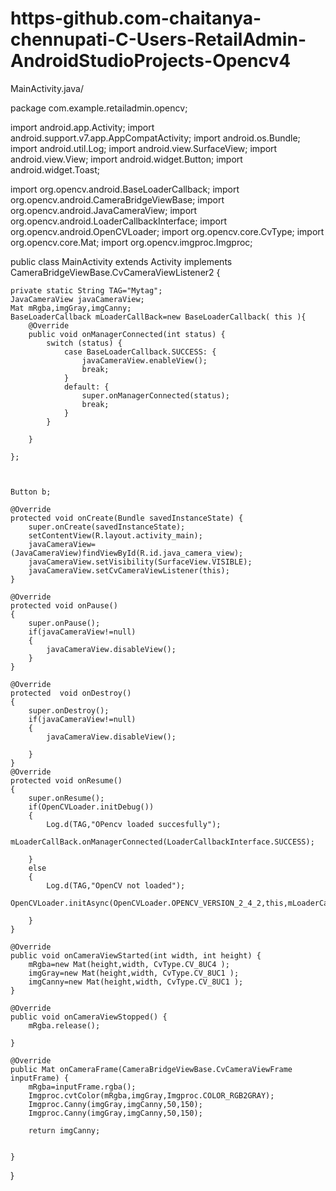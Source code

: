 # https-github.com-chaitanya-chennupati-C-Users-RetailAdmin-AndroidStudioProjects-Opencv4
MainActivity.java/





package com.example.retailadmin.opencv;
















































import android.app.Activity;
import android.support.v7.app.AppCompatActivity;
import android.os.Bundle;
import android.util.Log;
import android.view.SurfaceView;
import android.view.View;
import android.widget.Button;
import android.widget.Toast;

import org.opencv.android.BaseLoaderCallback;
import org.opencv.android.CameraBridgeViewBase;
import org.opencv.android.JavaCameraView;
import org.opencv.android.LoaderCallbackInterface;
import org.opencv.android.OpenCVLoader;
import org.opencv.core.CvType;
import org.opencv.core.Mat;
import org.opencv.imgproc.Imgproc;

public class MainActivity extends Activity implements CameraBridgeViewBase.CvCameraViewListener2 {

    private static String TAG="Mytag";
    JavaCameraView javaCameraView;
    Mat mRgba,imgGray,imgCanny;
    BaseLoaderCallback mLoaderCallBack=new BaseLoaderCallback( this ){
        @Override
        public void onManagerConnected(int status) {
            switch (status) {
                case BaseLoaderCallback.SUCCESS: {
                    javaCameraView.enableView();
                    break;
                }
                default: {
                    super.onManagerConnected(status);
                    break;
                }
            }

        }

    };



    Button b;

    @Override
    protected void onCreate(Bundle savedInstanceState) {
        super.onCreate(savedInstanceState);
        setContentView(R.layout.activity_main);
        javaCameraView=(JavaCameraView)findViewById(R.id.java_camera_view);
        javaCameraView.setVisibility(SurfaceView.VISIBLE);
        javaCameraView.setCvCameraViewListener(this);
    }

    @Override
    protected void onPause()
    {
        super.onPause();
        if(javaCameraView!=null)
        {
            javaCameraView.disableView();
        }
    }

    @Override
    protected  void onDestroy()
    {
        super.onDestroy();
        if(javaCameraView!=null)
        {
            javaCameraView.disableView();

        }
    }
    @Override
    protected void onResume()
    {
        super.onResume();
        if(OpenCVLoader.initDebug())
        {
            Log.d(TAG,"OPencv loaded succesfully");
            mLoaderCallBack.onManagerConnected(LoaderCallbackInterface.SUCCESS);

        }
        else
        {
            Log.d(TAG,"OpenCV not loaded");
            OpenCVLoader.initAsync(OpenCVLoader.OPENCV_VERSION_2_4_2,this,mLoaderCallBack);

        }
    }

    @Override
    public void onCameraViewStarted(int width, int height) {
        mRgba=new Mat(height,width, CvType.CV_8UC4 );
        imgGray=new Mat(height,width, CvType.CV_8UC1 );
        imgCanny=new Mat(height,width, CvType.CV_8UC1 );
    }

    @Override
    public void onCameraViewStopped() {
        mRgba.release();

    }

    @Override
    public Mat onCameraFrame(CameraBridgeViewBase.CvCameraViewFrame inputFrame) {
        mRgba=inputFrame.rgba();
        Imgproc.cvtColor(mRgba,imgGray,Imgproc.COLOR_RGB2GRAY);
        Imgproc.Canny(imgGray,imgCanny,50,150);
        Imgproc.Canny(imgGray,imgCanny,50,150);

        return imgCanny;


    }
}
